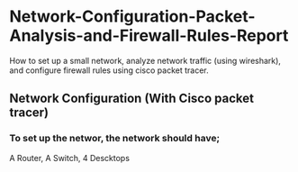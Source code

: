 # Network-Configuration-Packet-Analysis-and-Firewall-Rules-Report
How to set up a small network, analyze network traffic (using wireshark), and configure firewall rules using cisco packet tracer.

## **Network Configuration (With Cisco packet tracer)**
### To set up the networ, the network should have;
A Router,
A Switch,
4 Descktops
